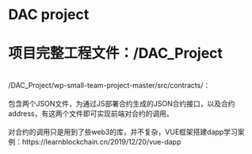 # DAC project<br>

# 项目完整工程文件：/DAC_Project<br>
<br>
/DAC_Project/wp-small-team-project-master/src/contracts/：<br>
<br>
包含两个JSON文件，为通过JS部署合约生成的JSON合约接口，以及合约address，有这两个文件即可实现前端对合约的调用。<br>
<br>
对合约的调用只是用到了些web3的库，并不复杂，VUE框架搭建dapp学习案例：https://learnblockchain.cn/2019/12/20/vue-dapp
